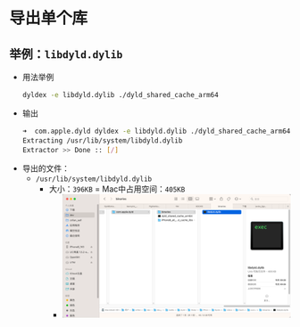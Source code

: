 # 导出单个库

## 举例：`libdyld.dylib`

* 用法举例
  ```bash
  dyldex -e libdyld.dylib ./dyld_shared_cache_arm64
  ```
* 输出
  ```bash
  ➜  com.apple.dyld dyldex -e libdyld.dylib ./dyld_shared_cache_arm64
  Extracting /usr/lib/system/libdyld.dylib
  Extractor >> Done :: [/]
  ```
* 导出的文件：
  * `/usr/lib/system/libdyld.dylib`
    * 大小：`396KB` = Mac中占用空间：`405KB`
      * ![extracted_normal_libdyld_dylib](../../../assets/img/extracted_normal_libdyld_dylib.png)
